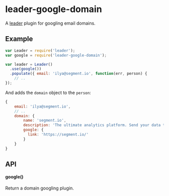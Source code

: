 
# leader-google-domain

  A [leader](https://github.com/ivolo/leader) plugin for  googling email domains.

## Example

```js
var Leader = require('leader');
var google = require('leader-google-domain');

var leader = Leader()
  .use(google())
  .populate({ email: 'ilya@segment.io', function(err, person) {
    // ..
});
```

And adds the `domain` object to the `person`:

```js
{
    email: 'ilya@segment.io',
    // ..
    domain: {
        name: 'segment.io',
        description: 'The ultimate analytics platform. Send your data to any service with the flick of...'
        google: {
          link: 'https://segment.io/'
        }
    }
}
```

## API

#### google()

  Return a domain googling plugin.
